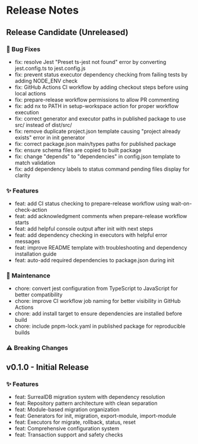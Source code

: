 # Release Notes

## Release Candidate (Unreleased)

### 🐛 Bug Fixes
- fix: resolve Jest "Preset ts-jest not found" error by converting jest.config.ts to jest.config.js
- fix: prevent status executor dependency checking from failing tests by adding NODE_ENV check
- fix: GitHub Actions CI workflow by adding checkout steps before using local actions
- fix: prepare-release workflow permissions to allow PR commenting
- fix: add nx to PATH in setup-workspace action for proper workflow execution
- fix: correct generator and executor paths in published package to use src/ instead of dist/src/
- fix: remove duplicate project.json template causing "project already exists" error in init generator
- fix: correct package.json main/types paths for published package
- fix: ensure schema files are copied to built package
- fix: change "depends" to "dependencies" in config.json template to match validation
- fix: add dependency labels to status command pending files display for clarity

### ✨ Features  
- feat: add CI status checking to prepare-release workflow using wait-on-check-action
- feat: add acknowledgment comments when prepare-release workflow starts
- feat: add helpful console output after init with next steps
- feat: add dependency checking in executors with helpful error messages
- feat: improve README template with troubleshooting and dependency installation guide
- feat: auto-add required dependencies to package.json during init

### 🔧 Maintenance
- chore: convert jest configuration from TypeScript to JavaScript for better compatibility
- chore: improve CI workflow job naming for better visibility in GitHub Actions
- chore: add install target to ensure dependencies are installed before build
- chore: include pnpm-lock.yaml in published package for reproducible builds

### ⚠️ Breaking Changes

## v0.1.0 - Initial Release

### ✨ Features
- feat: SurrealDB migration system with dependency resolution
- feat: Repository pattern architecture with clean separation
- feat: Module-based migration organization
- feat: Generators for init, migration, export-module, import-module
- feat: Executors for migrate, rollback, status, reset
- feat: Comprehensive configuration system
- feat: Transaction support and safety checks